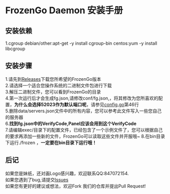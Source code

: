 # FrozenGo Daemon 安装手册
## 安装依赖
1.cgroup
debian/other:apt-get -y install cgroup-bin
centos:yum -y install libcgroup
## 安装步骤
1.请先到[Releases](https://github.com/Rubiginosu/frozen-go/releases)下载您所希望的FrozenGo版本<br />
2.请选择一个适合您操作系统的二进制文件包进行下载<br />
3.解压二进制文件，您可以看到FrozenGo的目录<br />
4.第一次运行后才会生成fg.json,请修改conf/fg.json,，将其修改为您所喜欢的配置，<strong>为什么会选择52023作为默认端口呢</strong>，请参见[config.go](https://github.com/Rubiginosu/frozen-go/blob/master/daemon/src/conf/config.go)第46行<br />
5.删除data/servers.json文件中的所有内容，您可以参考此文件写入一些您自己的服务器<br />
6.<strong>找到fg.json中的VerifyCode,Panel应该会用到这个VerifyCode</strong><br />
7.请编辑exec/目录下的配置文件，已经包含了一个示例文件了，您可以根据自己的要求再添加一些新的文件，FrozenGo可以读取这些文件并开服哦~
8.在bin目录下运行./frozen ，<strong>一定要在bin目录下运行哦！</strong>
## 后记
如果您是妹纸，还对画Logo感兴趣，欢迎联系QQ:847072154.<br />
如果您遇到了bug,请提交[Issues](https://github.com/Rubiginosu/frozen-go/issues)<br />
如果您有更好的建议或想法，欢迎Fork 我们的仓库并提出Pull Request!<br />
